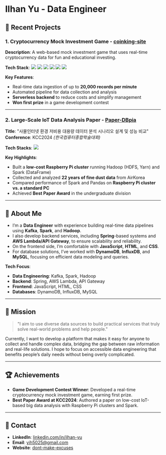 <!-- 헤더 이미지나 배너 이미지가 있다면 추가해 주세요 -->
<!-- <img src="https://your-banner-image.jpg" alt="Banner" style="width:100%;"/> -->

<h1>Ilhan Yu - Data Engineer</h1>

## 🔭 Recent Projects

### 1. **Cryptocurrency Mock Investment Game** - [coinking-site](https://www.coinking.site/signin)

**Description**: A web-based mock investment game that uses real-time cryptocurrency data for fun and educational investing.

**Tech Stack**: <img src="https://img.shields.io/badge/Kafka-000?style=for-the-badge&logo=apachekafka&logoColor=white"/> <img src="https://img.shields.io/badge/AWS-orange?style=for-the-badge&logo=amazonaws&logoColor=white"/> <img src="https://img.shields.io/badge/Lambda-grey?style=for-the-badge&logo=awslambda&logoColor=FF9900"/> <img src="https://img.shields.io/badge/API%20Gateway-grey?style=for-the-badge&logo=amazonaws&logoColor=white"/> <img src="https://img.shields.io/badge/DynamoDB-4053D6?style=for-the-badge&logo=amazon-dynamodb&logoColor=white"/> <img src="https://img.shields.io/badge/Spark-E25A1C?style=for-the-badge&logo=apachespark&logoColor=white"/>

**Key Features**:
- Real-time data ingestion of up to **20,000 records per minute**
- Automated pipeline for data collection and analysis
- **Serverless backend** to reduce costs and simplify management
- **Won first prize** in a game development contest

---

### 2. **Large-Scale IoT Data Analysis Paper** - [Paper-DBpia](https://www.dbpia.co.kr/journal/articleDetail?nodeId=NODE11862340)

**Title**: "사물인터넷 환경 저비용 대용량 데이터 분석 시나리오 설계 및 성능 비교"  
**Conference**: KCC2024 *(한국컴퓨터종합학술대회)*

**Tech Stacks**: <img src="https://simpleicons.org/icons/apachekafka.svg">

**Key Highlights**:
- Built a **low-cost Raspberry Pi cluster** running Hadoop (HDFS, Yarn) and Spark (DataFrame)
- Collected and analyzed **22 years of fine dust data** from AirKorea
- Compared performance of Spark and Pandas on **Raspberry Pi cluster vs. a standard PC**
- Achieved **Best Paper Award** in the undergraduate division


---

## 💬 About Me

- I’m a **Data Engineer** with experience building real-time data pipelines using **Kafka**, **Spark**, and **Hadoop**.
- I also develop backend services, including **Spring**-based systems and **AWS Lambda/API Gateway**, to ensure scalability and reliability.
- On the frontend side, I’m comfortable with **JavaScript**, **HTML**, and **CSS**.
- For database solutions, I’ve worked with **DynamoDB**, **InfluxDB**, and **MySQL**, focusing on efficient data modeling and queries.

**Tech Focus**:
- **Data Engineering**: Kafka, Spark, Hadoop
- **Backend**: Spring, AWS Lambda, API Gateway
- **Frontend**: JavaScript, HTML, CSS
- **Databases**: DynamoDB, InfluxDB, MySQL

---

## 🌱 Mission
> "I aim to use diverse data sources to build practical services that truly solve real-world problems and help people."

Currently, I want to develop a platform that makes it easy for anyone to collect and handle complex data, bridging the gap between raw information and real-life solutions. I hope to focus on accessible data engineering that benefits people’s daily needs without being overly complicated.

---

## 🏆 Achievements
- **Game Development Contest Winner**: Developed a real-time cryptocurrency mock investment game, earning first prize.
- **Best Paper Award at KCC2024**: Authored a paper on low-cost IoT-based big data analysis with Raspberry Pi clusters and Spark.
---

## 🤝 Contact 
- **LinkedIn**: [linkedin.com/in/ilhan-yu](https://www.linkedin.com/in/ilhan-yu-8b3a6b2b9/)
- **Email**: [yih5025@gmail.com](mailto:yih5025@gmail.com)
- **Website**: [dont-make-excuses](https://dont-make-excuses.tistory.com/)
